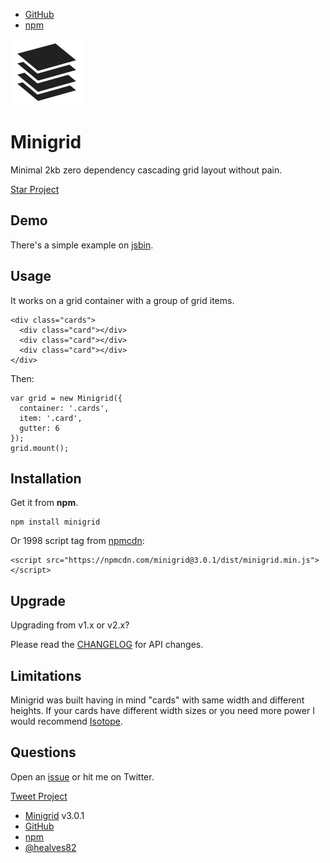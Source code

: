 - [GitHub](https://github.com/henriquea/minigrid)
- [npm](https://www.npmjs.com/package/minigrid)

![Minigrid](logo.svg)

# Minigrid

Minimal 2kb zero dependency cascading grid layout without pain.

<p><a class="github-button" href="https://github.com/henriquea/minigrid" data-style="mega" data-count-href="/henriquea/minigrid/stargazers" data-count-api="/repos/henriquea/minigrid#stargazers_count" data-count-aria-label="# stargazers on GitHub" aria-label="Star henriquea/minigrid on GitHub">Star Project</a></p>

## Demo

There's a simple example on [jsbin](http://jsbin.com/wamele/edit?js,output).

## Usage

It works on a grid container with a group of grid items.

```
<div class="cards">
  <div class="card"></div>
  <div class="card"></div>
  <div class="card"></div>
</div>
```

Then:

```
var grid = new Minigrid({
  container: '.cards',
  item: '.card',
  gutter: 6
});
grid.mount();
```

## Installation

Get it from <strong>npm</strong>.

```
npm install minigrid
```

Or 1998 script tag from [npmcdn](https://npmcdn.com/minigrid@3.0.1/dist/minigrid.min.js):

```
<script src="https://npmcdn.com/minigrid@3.0.1/dist/minigrid.min.js"></script>
```

## Upgrade

Upgrading from v1.x or v2.x?

Please read the [CHANGELOG](https://github.com/henriquea/minigrid/blob/master/CHANGELOG.md) for API changes.

## Limitations

Minigrid was built having in mind "cards" with same width and different heights. If your cards have different width sizes or you need more power I would recommend [Isotope](http://isotope.metafizzy.co/).

## Questions

Open an [issue](https://github.com/henriquea/minigrid/issues) or hit me on Twitter.

<a href="https://twitter.com/share" class="twitter-share-button" data-url="http://alves.im/minigrid" data-text="Minimal 2kb zero dependencies cascading grid layout" data-via="healves82" data-hashtags="javascript">Tweet Project</a>
<script>!function(d,s,id){var js,fjs=d.getElementsByTagName(s)[0],p=/^http:/.test(d.location)?'http':'https';if(!d.getElementById(id)){js=d.createElement(s);js.id=id;js.src=p+'://platform.twitter.com/widgets.js';fjs.parentNode.insertBefore(js,fjs);}}(document, 'script', 'twitter-wjs');</script>

- [Minigrid](http://alves.im/minigrid) v3.0.1
- [GitHub](https://github.com/henriquea/minigrid)
- [npm](https://www.npmjs.com/package/minigrid)
- [@healves82](https://twitter.com/healves82)
